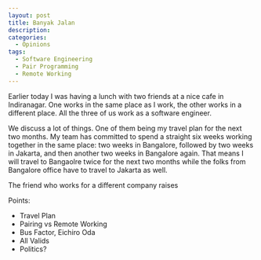 ```yaml
---
layout: post
title: Banyak Jalan
description: 
categories:
  - Opinions
tags:
  - Software Engineering
  - Pair Programming
  - Remote Working
---
```


Earlier today I was having a lunch with two friends at a nice cafe in Indiranagar. One works in the same place as I work, the other works in a different place. All the three of us work as a software engineer.

We discuss a lot of things. One of them being my travel plan for the next two months. My team has committed to spend a straight six weeks working together in the same place: two weeks in Bangalore, followed by two weeks in Jakarta, and then another two weeks in Bangalore again. That means I will travel to Bangaolre twice for the next two months while the folks from Bangalore office have to travel to Jakarta as well.

The friend who works for a different company raises


Points:
- Travel Plan
- Pairing vs Remote Working
- Bus Factor, Eichiro Oda
- All Valids
- Politics?
